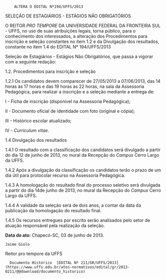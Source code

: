         ALTERA O EDITAL Nº194/UFFS/2013  

SELEÇÃO DE ESTAGIÁRIOS - ESTÁGIOS NÃO OBRIGATÓRIOS

 O REITOR *PRO TEMPORE* DA UNIVERSIDADE FEDERAL DA FRONTEIRA SUL - UFFS, no uso de suas atribuições legais, torna público, para o conhecimento dos interessados, a alteração dos Procedimentos para inscrição e seleção constantes no item 1.2 e da Divulgação dos resultados, constante no item 1.4 do EDITAL Nº 194/UFFS/2013

 Seleção de Estagiários - Estágios Não Obrigatórios, que passa a vigorar com a seguinte redação:

 1.2. Procedimentos para inscrição e seleção

 1.2.1 Os candidatos devem comparecer de 27/05/2013 a 07/06/2013, das 14 horas às 17 horas e das 19 horas às 22 horas, na sala da Assessoria Pedagógica, para realizar a inscrição e a seleção mediante a entrega de:

 I - Ficha de inscrição (disponível na Assessoria Pedagógica);

 II - Documento oficial de identidade com foto (original e cópia);

 III - Histórico escolar atualizado;

 IV - *Curriculum vitae*.

 1.4 Divulgação dos resultados

 1.4.1 O resultado com a classificação dos candidatos será divulgado a partir do dia 12 de junho de 2013, no mural da Recepção do *Campus* Cerro Largo da UFFS.

 1.4.2 Após a divulgação da classificação os candidatos terão o prazo de um dia útil para protocolar recurso na Assessoria Pedagógica.

 1.4.3 A homologação do resultado final do processo seletivo será divulgada a partir do dia 14de junho de 2013, no mural da Recepção do *Campus* Cerro Largo da UFFS.

 1.4.4 A validade da seleção será de dois anos, a contar da data da publicação da homologação do resultado final.

 1.4.5 Os recursos entregues por escrito serão analisados pelo setor de atuação responsável pela realização da seleção.

  

   **Data do ato:** Chapecó-SC, 03 de junho de 2013.   
 

    Jaime Giolo   
 Reitor pro tempore da UFFS 

      Documento Histórico  [EDITAL Nº 211/GR/UFFS/2013](https://www.uffs.edu.br/atos-normativos/edital/gr/2013-0211/@@download/documento_historico)     
      